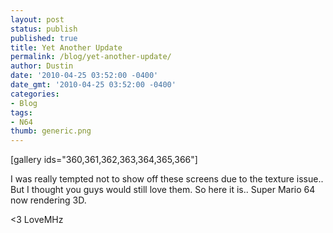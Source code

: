 ```yaml
---
layout: post
status: publish
published: true
title: Yet Another Update
permalink: /blog/yet-another-update/
author: Dustin
date: '2010-04-25 03:52:00 -0400'
date_gmt: '2010-04-25 03:52:00 -0400'
categories:
- Blog
tags:
- N64
thumb: generic.png
---
```

[gallery ids="360,361,362,363,364,365,366"]

I was really tempted not to show off these screens due to the texture issue..
But I thought you guys would still love them. So here it is.. Super Mario 64 now
rendering 3D.

<3 LoveMHz
